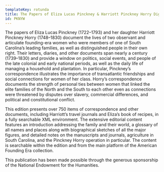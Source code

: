 ```yaml
---
templateKey: rotunda
title: The Papers of Eliza Lucas Pinckney & Harriott Pinckney Horry Digital Edition
id: PKNYW
---
```

The papers of Eliza Lucas Pinckney (1722–1793) and her daughter Harriott Pinckney Horry (1748–1830) document the lives of two observant and articulate founding-era women who were members of one of South Carolina’s leading families, as well as distinguished people in their own right. Their letters, diaries, and other documents span nearly a century (1739–1830) and provide a window on politics, social events, and people of the late colonial and early national periods, as well as the daily life of managing a household and plantation. In particular, Pinckney’s correspondence illustrates the importance of transatlantic friendships and social connections for women of her class. Horry’s correspondence documents the strength of personal ties between women that linked the elite families of the North and the South to each other even as connections were threatened by disputes over slavery, commercial differences, and political and constitutional conflict.

This edition presents over 750 items of correspondence and other documents, including Harriott’s travel journals and Eliza’s book of recipes, in a fully searchable XML environment. The extensive editorial content features an introduction addressing the family and their world, a glossary of all names and places along with biographical sketches of all the major figures, and detailed notes on the manuscripts and journals, agriculture in South Carolina, and the Pinckney Horry operation in particular. The content is searchable within the edition and from the main platform of the American Founding Era collection.

This publication has been made possible through the generous sponsorship of the National Endowment for the Humanities.